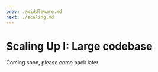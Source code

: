 ```yaml
---
prev: ./middleware.md
next: ./scaling.md
---
```


# Scaling Up I: Large codebase

Coming soon, please come back later.
